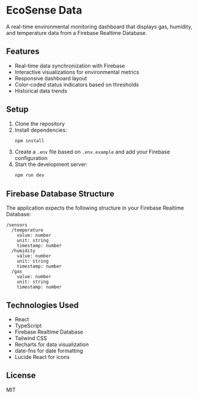 # EcoSense Data

A real-time environmental monitoring dashboard that displays gas, humidity, and temperature data from a Firebase Realtime Database.

## Features

- Real-time data synchronization with Firebase
- Interactive visualizations for environmental metrics
- Responsive dashboard layout
- Color-coded status indicators based on thresholds
- Historical data trends

## Setup

1. Clone the repository
2. Install dependencies:
   ```bash
   npm install
   ```
3. Create a `.env` file based on `.env.example` and add your Firebase configuration
4. Start the development server:
   ```bash
   npm run dev
   ```

## Firebase Database Structure

The application expects the following structure in your Firebase Realtime Database:

```
/sensors
  /temperature
    value: number
    unit: string
    timestamp: number
  /humidity
    value: number
    unit: string
    timestamp: number
  /gas
    value: number
    unit: string
    timestamp: number
```

## Technologies Used

- React
- TypeScript
- Firebase Realtime Database
- Tailwind CSS
- Recharts for data visualization
- date-fns for date formatting
- Lucide React for icons

## License

MIT